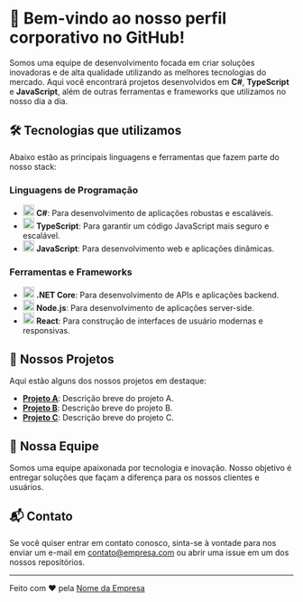 # 🚀 Bem-vindo ao nosso perfil corporativo no GitHub!

Somos uma equipe de desenvolvimento focada em criar soluções inovadoras e de alta qualidade utilizando as melhores tecnologias do mercado. Aqui você encontrará projetos desenvolvidos em **C#**, **TypeScript** e **JavaScript**, além de outras ferramentas e frameworks que utilizamos no nosso dia a dia.

## 🛠️ Tecnologias que utilizamos

Abaixo estão as principais linguagens e ferramentas que fazem parte do nosso stack:

### Linguagens de Programação

- <img src="https://cdn.jsdelivr.net/gh/devicons/devicon/icons/csharp/csharp-original.svg" alt="C#" width="20" height="20"/> **C#**: Para desenvolvimento de aplicações robustas e escaláveis.
- <img src="https://cdn.jsdelivr.net/gh/devicons/devicon/icons/typescript/typescript-original.svg" alt="TypeScript" width="20" height="20"/> **TypeScript**: Para garantir um código JavaScript mais seguro e escalável.
- <img src="https://cdn.jsdelivr.net/gh/devicons/devicon/icons/javascript/javascript-original.svg" alt="JavaScript" width="20" height="20"/> **JavaScript**: Para desenvolvimento web e aplicações dinâmicas.

### Ferramentas e Frameworks

- <img src="https://cdn.jsdelivr.net/gh/devicons/devicon/icons/dotnetcore/dotnetcore-original.svg" alt=".NET Core" width="20" height="20"/> **.NET Core**: Para desenvolvimento de APIs e aplicações backend.
- <img src="https://cdn.jsdelivr.net/gh/devicons/devicon/icons/nodejs/nodejs-original.svg" alt="Node.js" width="20" height="20"/> **Node.js**: Para desenvolvimento de aplicações server-side.
- <img src="https://cdn.jsdelivr.net/gh/devicons/devicon/icons/react/react-original.svg" alt="React" width="20" height="20"/> **React**: Para construção de interfaces de usuário modernas e responsivas.

## 📂 Nossos Projetos

Aqui estão alguns dos nossos projetos em destaque:

- **[Projeto A](#)**: Descrição breve do projeto A.
- **[Projeto B](#)**: Descrição breve do projeto B.
- **[Projeto C](#)**: Descrição breve do projeto C.

## 👥 Nossa Equipe

Somos uma equipe apaixonada por tecnologia e inovação. Nosso objetivo é entregar soluções que façam a diferença para os nossos clientes e usuários.

## 📬 Contato

Se você quiser entrar em contato conosco, sinta-se à vontade para nos enviar um e-mail em [contato@empresa.com](mailto:contato@empresa.com) ou abrir uma issue em um dos nossos repositórios.

---

Feito com ❤️ pela [Nome da Empresa](#)
